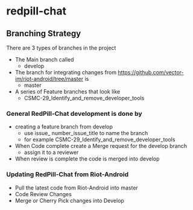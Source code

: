 # redpill-chat

## Branching Strategy
There are 3 types of branches in the project
- The Main branch called
  - develop
- The branch for integrating changes from https://github.com/vector-im/riot-android/tree/master is
  -  master
- A series of Feature branches that look like 
  - CSMC-29_Identify_and_remove_developer_tools

### General RedPill-Chat development is done by 
- creating a feature branch from develop
  - use issue_ number_issue_title to name the branch
  - for example CSMC-29_Identify_and_remove_developer_tools
- When Code complete create a Merge request for the develop branch
  - assign it to a reviewer
- When review is complete the code is merged into develop 

### Updating RedPill-Chat from Riot-Android
- Pull the latest code from Riot-Android into master
- Code Review Changes
- Merge or Cherry Pick changes into Develop

